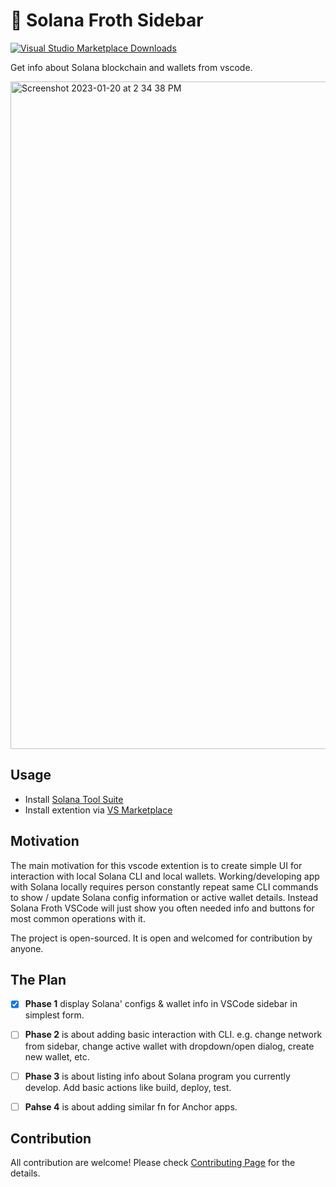 # 🌊 Solana Froth Sidebar

[![Visual Studio Marketplace Downloads](https://img.shields.io/visual-studio-marketplace/i/SiriusHash.solana-froth?label=vscode%20installs)](https://marketplace.visualstudio.com/items?itemName=SiriusHash.solana-froth)

Get info about Solana blockchain and wallets from vscode.

<img width="1068" alt="Screenshot 2023-01-20 at 2 34 38 PM" src="https://user-images.githubusercontent.com/188568/213696229-0b39de74-863b-492e-add8-c15d35339f4f.png">

## Usage

- Install [Solana Tool Suite](https://docs.solana.com/cli/install-solana-cli-tools)
- Install extention via [VS Marketplace](https://marketplace.visualstudio.com/items?itemName=SiriusHash.solana-froth)

## Motivation

The main motivation for this vscode extention is to create simple UI for interaction with local Solana CLI and local wallets.
Working/developing app with Solana locally requires person constantly repeat same CLI commands to show / update Solana config information or active wallet details. Instead Solana Froth VSCode will just show you often needed info and buttons for most common operations with it.

The project is open-sourced. It is open and welcomed for contribution by anyone.

## The Plan

- [X] **Phase 1** display Solana' configs & wallet info in VSCode sidebar in simplest form.
- [ ] **Phase 2** is about adding basic interaction with CLI. e.g. change network from sidebar, change active wallet with dropdown/open dialog, create new wallet, etc.
- [ ] **Phase 3** is about listing info about Solana program you currently develop. Add basic actions like build, deploy, test.
- [ ] **Pahse 4** is about adding similar fn for Anchor apps.


## Contribution

All contribution are welcome! Please check [Contributing Page](https://github.com/Sirius-Hash/solana-froth-vscode/blob/main/CONTRIBUTING.md) for the details.
